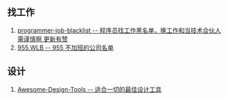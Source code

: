 ## 找工作
1. [programmer-job-blacklist -- 程序员找工作黑名单，换工作和当技术合伙人需谨慎啊 更新有赞 ](https://github.com/shengxinjing/programmer-job-blacklist)
2. [955.WLB -- 955 不加班的公司名单](https://github.com/formulahendry/955.WLB)
## 设计
1. [Awesome-Design-Tools -- 适合一切的最佳设计工具](https://github.com/LisaDziuba/Awesome-Design-Tools)